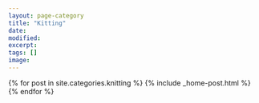 ```yaml
---
layout: page-category
title: "Kitting"
date: 
modified:
excerpt:
tags: []
image:
---
```


{% for post in site.categories.knitting %} 
  {% include _home-post.html %}
{% endfor %}
